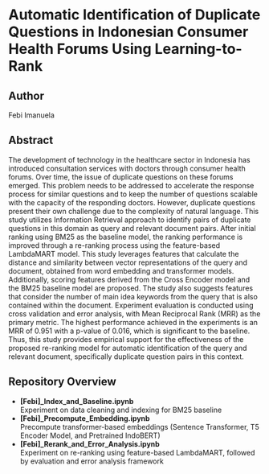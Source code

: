 # Automatic Identification of Duplicate Questions in Indonesian Consumer Health Forums Using Learning-to-Rank

## Author

Febi Imanuela

## Abstract

The development of technology in the healthcare sector in Indonesia has introduced consultation services with doctors through consumer health forums. Over time, the issue of duplicate questions on these forums emerged. This problem needs to be addressed to accelerate the response process for similar questions and to keep the number of questions scalable with the capacity of the responding doctors. However, duplicate questions present their own challenge due to the complexity of natural language. This study utilizes Information Retrieval approach to identify pairs of duplicate questions in this domain as query and relevant document pairs. After initial ranking using BM25 as the baseline model, the ranking performance is improved through a re-ranking process using the feature-based LambdaMART model. This study leverages features that calculate the distance and similarity between vector representations of the query and document, obtained from word embedding and transformer models. Additionally, scoring features derived from the Cross Encoder model and the BM25 baseline model are proposed. The study also suggests features that consider the number of main idea keywords from the query that is also contained within the document. Experiment evaluation is conducted using cross validation and error analysis, with Mean Reciprocal Rank (MRR) as the primary metric. The highest performance achieved in the experiments is an MRR of 0.951 with a p-value of 0.016, which is significant to the baseline. Thus, this study provides empirical support for the effectiveness of the proposed re-ranking model for automatic identification of the query and relevant document, specifically duplicate question pairs in this context.

## Repository Overview

- **[Febi]\_Index_and_Baseline.ipynb**  
  Experiment on data cleaning and indexing for BM25 baseline
- **[Febi]\_Precompute_Embedding.ipynb**  
  Precompute transformer-based embeddings (Sentence Transformer, T5 Encoder Model, and Pretrained IndoBERT)
- **[Febi]\_Rerank_and_Error_Analysis.ipynb**  
  Experiment on re-ranking using feature-based LambdaMART, followed by evaluation and error analysis framework
